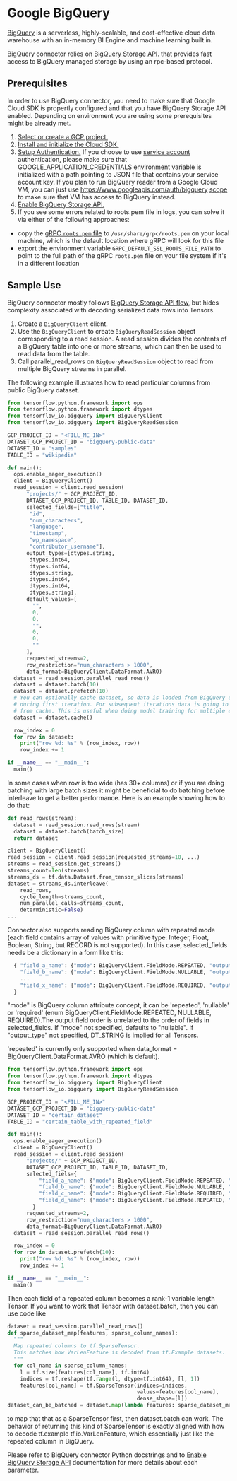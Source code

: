 # Google BigQuery

[BigQuery](https://cloud.google.com/bigquery/) is a serverless, highly-scalable,
and cost-effective cloud data warehouse with an in-memory BI Engine and machine
learning built in.

BigQuery connector relies on [BigQuery Storage API](https://cloud.google.com/bigquery/docs/reference/storage/).
that provides fast access to BigQuery managed storage by using an rpc-based
protocol.

## Prerequisites

In order to use BigQuery connector, you need to make sure that Google Cloud SDK
is propertly configured and that you have BigQuery Storage API enabled.
Depending on environment you are using some prerequisites might be already met.

1. [Select or create a GCP project.](https://console.cloud.google.com/cloud-resource-manager)
2. [Install and initialize the Cloud SDK.](https://cloud.google.com/sdk/docs/)
3. [Setup Authentication.](https://cloud.google.com/docs/authentication/#service_accounts)
If you choose to use [service account](https://cloud.google.com/docs/authentication/production)
authentication, please make sure that GOOGLE_APPLICATION_CREDENTIALS
environment variable is initialized with a path pointing to JSON file that
contains your service account key. If you plan to run BigQuery reader from a Google Cloud VM,
you can just use https://www.googleapis.com/auth/bigquery [scope](https://cloud.google.com/compute/docs/access/create-enable-service-accounts-for-instances#using) to make sure that
VM has access to BigQuery instead.
4. [Enable BigQuery Storage API.](https://cloud.google.com/bigquery/docs/reference/storage/#enabling_the_api)
5. If you see some errors related to roots.pem file in logs, you can solve it via either of the following approaches:

* copy the [gRPC `roots.pem` file][grpcPem] to
  `/usr/share/grpc/roots.pem` on your local machine, which is the default
  location where gRPC will look for this file
* export the environment variable `GRPC_DEFAULT_SSL_ROOTS_FILE_PATH` to point to
  the full path of the gRPC `roots.pem` file on your file system if it's in a
  different location

[grpcPem]: https://github.com/grpc/grpc/blob/master/etc/roots.pem

## Sample Use

BigQuery connector mostly follows [BigQuery Storage API flow](https://cloud.google.com/bigquery/docs/reference/storage/#basic_api_flow),
but hides complexity associated with decoding serialized data rows into Tensors.

1. Create a `BigQueryClient` client.
2. Use the `BigQueryClient` to create `BigQueryReadSession` object corresponding
    to a read session. A read session divides the contents of a BigQuery table
    into one or more streams, which can then be used to read data from the
    table.
3. Call parallel_read_rows on `BigQueryReadSession` object to read from multiple
    BigQuery streams in parallel.

The following example illustrates how to read particular columns from public
BigQuery dataset.

```python
from tensorflow.python.framework import ops
from tensorflow.python.framework import dtypes
from tensorflow_io.bigquery import BigQueryClient
from tensorflow_io.bigquery import BigQueryReadSession

GCP_PROJECT_ID = "<FILL_ME_IN>"
DATASET_GCP_PROJECT_ID = "bigquery-public-data"
DATASET_ID = "samples"
TABLE_ID = "wikipedia"

def main():
  ops.enable_eager_execution()
  client = BigQueryClient()
  read_session = client.read_session(
      "projects/" + GCP_PROJECT_ID,
      DATASET_GCP_PROJECT_ID, TABLE_ID, DATASET_ID,
      selected_fields=["title",
       "id",
       "num_characters",
       "language",
       "timestamp",
       "wp_namespace",
       "contributor_username"],
      output_types=[dtypes.string,
       dtypes.int64,
       dtypes.int64,
       dtypes.string,
       dtypes.int64,
       dtypes.int64,
       dtypes.string],
      default_values=[
        "",
        0,
        0,
        "",
        0,
        0,
        ""
      ],
      requested_streams=2,
      row_restriction="num_characters > 1000",
      data_format=BigQueryClient.DataFormat.AVRO)
  dataset = read_session.parallel_read_rows()
  dataset = dataset.batch(10)
  dataset = dataset.prefetch(10)
  # You can optionally cache dataset, so data is loaded from BigQuery only once
  # during first iteration. For subsequent iterations data is going to be loaded
  # from cache. This is useful when doing model training for multiple epochs.
  dataset = dataset.cache()

  row_index = 0
  for row in dataset:
    print("row %d: %s" % (row_index, row))
    row_index += 1

if __name__ == "__main__":
  main()

```

In some cases when row is too wide (has 30+ columns) or if you are doing batching with large batch sizes it might be beneficial to do batching before interleave to get a better performance. Here is an example showing how to do that:

```python
def read_rows(stream):
  dataset = read_session.read_rows(stream)
  dataset = dataset.batch(batch_size)
  return dataset

client = BigQueryClient()
read_session = client.read_session(requested_streams=10, ...)
streams = read_session.get_streams()
streams_count=len(streams)
streams_ds = tf.data.Dataset.from_tensor_slices(streams)
dataset = streams_ds.interleave(
    read_rows,
    cycle_length=streams_count,
    num_parallel_calls=streams_count,
    deterministic=False)
...
```

Connector also supports reading BigQuery column with repeated mode (each field contains array of values with primitive type: Integer, Float, Boolean, String, but RECORD is not supported). In this case, selected_fields needs be a dictionary in a form like this:

```python
  { "field_a_name": {"mode": BigQueryClient.FieldMode.REPEATED, "output_type": dtypes.int64},
    "field_b_name": {"mode": BigQueryClient.FieldMode.NULLABLE, "output_type": dtypes.string, "default_value", "<default_value>"},
    ...
    "field_x_name": {"mode": BigQueryClient.FieldMode.REQUIRED, "output_type": dtypes.string}
  }
```
"mode" is BigQuery column attribute concept, it can be 'repeated', 'nullable' or 'required' (enum BigQueryClient.FieldMode.REPEATED, NULLABLE, REQUIRED).The output field order is unrelated to the order of fields in
selected_fields. If "mode" not specified, defaults to "nullable". If "output_type" not specified, DT_STRING is implied for all Tensors.

'repeated' is currently only supported when data_format = BigQueryClient.DataFormat.AVRO (which is default).

```python
from tensorflow.python.framework import ops
from tensorflow.python.framework import dtypes
from tensorflow_io.bigquery import BigQueryClient
from tensorflow_io.bigquery import BigQueryReadSession

GCP_PROJECT_ID = "<FILL_ME_IN>"
DATASET_GCP_PROJECT_ID = "bigquery-public-data"
DATASET_ID = "certain_dataset"
TABLE_ID = "certain_table_with_repeated_field"

def main():
  ops.enable_eager_execution()
  client = BigQueryClient()
  read_session = client.read_session(
      "projects/" + GCP_PROJECT_ID,
      DATASET_GCP_PROJECT_ID, TABLE_ID, DATASET_ID,
      selected_fiels={
          "field_a_name": {"mode": BigQueryClient.FieldMode.REPEATED, "output_type": dtypes.int64},
          "field_b_name": {"mode": BigQueryClient.FieldMode.NULLABLE, "output_type": dtypes.string, "default_value": ""},
          "field_c_name": {"mode": BigQueryClient.FieldMode.REQUIRED, "output_type": dtypes.string}
          "field_d_name": {"mode": BigQueryClient.FieldMode.REPEATED, "output_type": dtypes.string}
        }
      requested_streams=2,
      row_restriction="num_characters > 1000",
      data_format=BigQueryClient.DataFormat.AVRO)
  dataset = read_session.parallel_read_rows()

  row_index = 0
  for row in dataset.prefetch(10):
    print("row %d: %s" % (row_index, row))
    row_index += 1

if __name__ == "__main__":
  main()
```

Then each field of a repeated column becomes a rank-1 variable length Tensor. If you want to 
work that Tensor with dataset.batch, then you can use code like

```python
dataset = read_session.parallel_read_rows()
def sparse_dataset_map(features, sparse_column_names):
  """
  Map repeated columns to tf.SparseTensor.
  This matches how VarLenFeature is decoded from tf.Example datasets.
  """
  for col_name in sparse_column_names:
    l = tf.size(features[col_name], tf.int64)
    indices = tf.reshape(tf.range(l, dtype=tf.int64), [l, 1])
    features[col_name] = tf.SparseTensor(indices=indices,
                                         values=features[col_name],
                                         dense_shape=[l])
dataset_can_be_batched = dataset.map(lambda features: sparse_dataset_map(features, ["field_a_name", "field_d_name"]))
```
to map that that as a SparseTensor first, then dataset.batch can work. The behavior of returning this kind of SparseTensor is exactly aligned with how to decode tf.example tf.io.VarLenFeature,
which essentially just like the repeated column in BigQuery.




Please refer to BigQuery connector Python docstrings and to
[Enable BigQuery Storage API](https://cloud.google.com/bigquery/docs/reference/storage/rpc/)
documentation for more details about each parameter.
